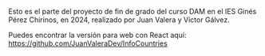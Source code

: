 Esto es el parte del proyecto de fin de grado del curso DAM en el IES Ginés Pérez Chirinos, en 2024, realizado por Juan Valera y Víctor Gálvez.

Puedes encontrar la versión para web con React aquí: https://github.com/JuanValeraDev/InfoCountries
